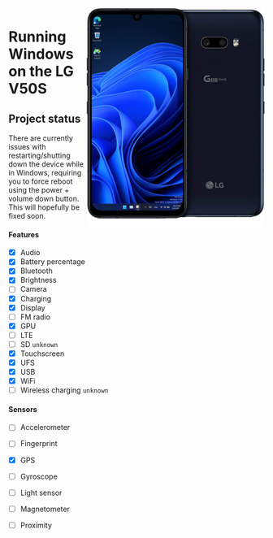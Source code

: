 <img align="right" src="https://github.com/n00b69/woa-mh2lm5g/blob/main/mh2lm5g.png" width="350" alt="Windows 11 running on mh2lm5g">

# Running Windows on the LG V50S

## Project status
There are currently issues with restarting/shutting down the device while in Windows, requiring you to force reboot using the power + volume down button. This will hopefully be fixed soon.

#### Features
- [x] Audio
- [x] Battery percentage
- [x] Bluetooth
- [x] Brightness
- [ ] Camera
- [x] Charging
- [x] Display
- [ ] FM radio
- [x] GPU
- [ ] LTE 
- [ ] SD ```unknown```
- [x] Touchscreen
- [x] UFS
- [x] USB
- [x] WiFi
- [ ] Wireless charging ```unknown```

#### Sensors
- [ ] Accelerometer
- [ ] Fingerprint
- [x] GPS
- [ ] Gyroscope
- [ ] Light sensor
- [ ] Magnetometer
- [ ] Proximity





















